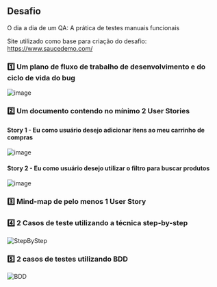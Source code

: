 
## Desafio
O dia a dia de um QA: A prática de testes manuais funcionais

Site utilizado como base para criação do desafio: https://www.saucedemo.com/


### ️1️⃣ Um plano de fluxo de trabalho de desenvolvimento e do ciclo de vida do bug
![image](https://user-images.githubusercontent.com/83167411/207709288-6f9e25c1-8d0f-4957-b90c-3e62d618e952.png)
  
### 2️⃣ Um documento contendo no mínimo 2 User Stories
  
  ####  Story 1 - Eu como usuário desejo adicionar itens ao meu carrinho de compras
  ![image](https://user-images.githubusercontent.com/83167411/207740837-7b2221d9-ddc5-49d4-9ca4-540352f145ca.png)
  
  ####  Story 2 - Eu como usuário desejo utilizar o filtro para buscar produtos
  ![image](https://user-images.githubusercontent.com/83167411/207740990-326c3c4d-e027-41d5-905b-7cf21d535b4a.png)



### 3️⃣ Mind-map de pelo menos 1 User Story

### 4️⃣ 2 Casos de teste utilizando a técnica step-by-step
![StepByStep](https://user-images.githubusercontent.com/83167411/207740514-7e4c7232-a33d-4ae4-9404-819141956e68.png)

### 5️⃣ 2 casos de testes utilizando BDD
![BDD](https://user-images.githubusercontent.com/83167411/207740099-1599d33a-01f8-460f-871b-9f93c69cada7.png)
